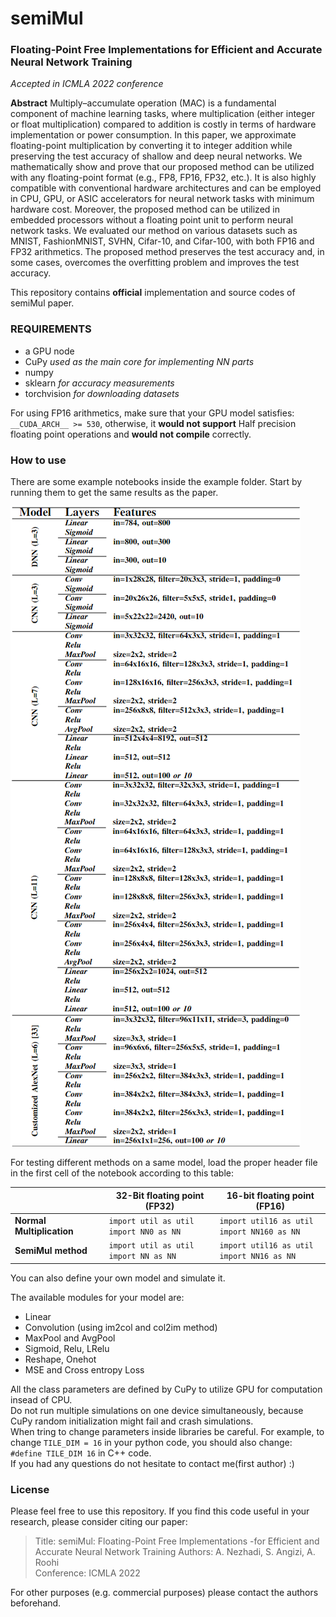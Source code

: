 # semiMul
### Floating-Point Free Implementations for Efficient and Accurate Neural Network Training

*Accepted in ICMLA 2022 conference*

**Abstract** Multiply–accumulate operation (MAC) is a fundamental
component of machine learning tasks, where multiplication
(either integer or float multiplication) compared to addition is
costly in terms of hardware implementation or power consumption.
In this paper, we approximate floating-point multiplication by
converting it to integer addition while preserving the test accuracy
of shallow and deep neural networks. We mathematically show
and prove that our proposed method can be utilized with any
floating-point format (e.g., FP8, FP16, FP32, etc.). It is also highly
compatible with conventional hardware architectures and can be
employed in CPU, GPU, or ASIC accelerators for neural network
tasks with minimum hardware cost. Moreover, the proposed
method can be utilized in embedded processors without a floating point unit to perform neural network tasks. We evaluated our
method on various datasets such as MNIST, FashionMNIST,
SVHN, Cifar-10, and Cifar-100, with both FP16 and FP32
arithmetics. The proposed method preserves the test accuracy and,
in some cases, overcomes the overfitting problem and improves
the test accuracy.

This repository contains **official** implementation and source codes of semiMul paper.




### REQUIREMENTS 
- a GPU node
- CuPy  *used as the main core for implementing NN parts*
- numpy
- sklearn *for accuracy measurements*
- torchvision *for downloading datasets*

For using FP16 arithmetics, make sure that your GPU model satisfies: `__CUDA_ARCH__ >= 530`, otherwise, it **would not support** Half precision floating point operations and **would not compile** correctly.

### How to use

There are some example notebooks inside the example folder. Start by running them to get the same results as the paper. 

![](image.png)


For testing different methods on a same model, load the proper header file in the first cell of the notebook according to this table:

|       | 32-Bit floating point (FP32) | 16-bit floating point (FP16) |
|-------|-----------------------|-----------------------|
|**Normal Multiplication**| `import util as util`<br>`import NN0 as NN`|`import util16 as util`<br>`import NN160 as NN`|
|**SemiMul method**|`import util as util`<br>`import NN as NN`|`import util16 as util`<br>`import NN16 as NN`|


You can also define your own model and simulate it.

The available modules for your model are:
- Linear
- Convolution (using im2col and col2im method)
- MaxPool and AvgPool
- Sigmoid, Relu, LRelu
- Reshape, Onehot
- MSE and Cross entropy Loss

All the class parameters are defined by CuPy to utilize GPU for computation insead of CPU.  
Do not run multiple simulations on one device simultaneously, because CuPy random initialization might fail and crash simulations.  
When tring to change parameters inside libraries be careful. For example, to change `TILE_DIM = 16` in your python code, you should also change: `#define TILE_DIM 16` in C++ code.  
If you had any questions do not hesitate to contact me(first author) :)
### License
Please feel free to use this repository. If you find this code useful in your research, please consider citing our paper:  
>Title: semiMul: Floating-Point Free Implementations -for Efficient and Accurate Neural Network Training
Authors: A. Nezhadi, S. Angizi, A. Roohi  
Conference: ICMLA 2022  

For other purposes (e.g. commercial purposes) please contact the authors beforehand.
